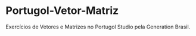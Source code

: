 # Portugol-Vetor-Matriz
Exercícios de Vetores e Matrizes no Portugol Studio pela Generation Brasil.
